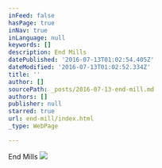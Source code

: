 ```yaml
---
inFeed: false
hasPage: true
inNav: true
inLanguage: null
keywords: []
description: End Mills
datePublished: '2016-07-13T01:02:54.405Z'
dateModified: '2016-07-13T01:02:52.334Z'
title: ''
author: []
sourcePath: _posts/2016-07-13-end-mill.md
authors: []
publisher: null
starred: true
url: end-mill/index.html
_type: WebPage

---
```

End Mills
![](https://the-grid-user-content.s3-us-west-2.amazonaws.com/cfe7521c-c987-4fb0-bd45-964c4c7d4845.jpg)